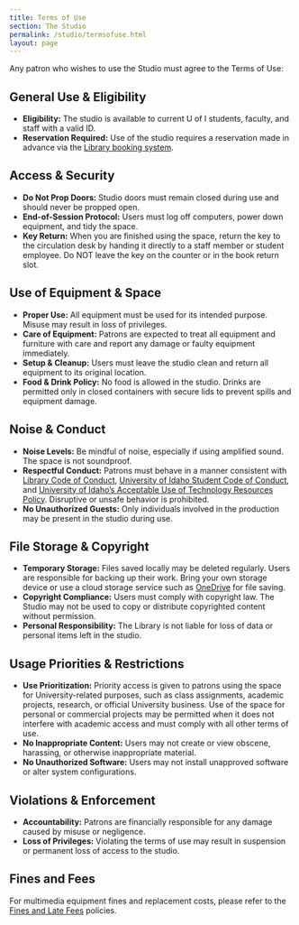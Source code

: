 ```yaml
---
title: Terms of Use
section: The Studio
permalink: /studio/termsofuse.html
layout: page
---
```

 
<p class="py-3">Any patron who wishes to use the Studio must agree to the Terms of Use:</p>

## General Use & Eligibility

- **Eligibility:** The studio is available to current U of I students, faculty, and staff with a valid ID.
- **Reservation Required:** Use of the studio requires a reservation made in advance via the [Library booking system](https://libcal.uidaho.edu/booking/AV).

## Access & Security

- **Do Not Prop Doors:** Studio doors must remain closed during use and should never be propped open.
- **End-of-Session Protocol:** Users must log off computers, power down equipment, and tidy the space.
- **Key Return:** When you are finished using the space, return the key to the circulation desk by handing it directly to a staff member or student employee. Do NOT leave the key on the counter or in the book return slot.

## Use of Equipment & Space

- **Proper Use:** All equipment must be used for its intended purpose. Misuse may result in loss of privileges.
- **Care of Equipment:** Patrons are expected to treat all equipment and furniture with care and report any damage or faulty equipment immediately.
- **Setup & Cleanup:** Users must leave the studio clean and return all equipment to its original location.
- **Food & Drink Policy:** No food is allowed in the studio. Drinks are permitted only in closed containers with secure lids to prevent spills and equipment damage.

## Noise & Conduct

- **Noise Levels:** Be mindful of noise, especially if using amplified sound. The space is not soundproof.
- **Respectful Conduct:** Patrons must behave in a manner consistent with [Library Code of Conduct](https://www.lib.uidaho.edu/about/policies.html#conduct), [University of Idaho Student Code of Conduct](https://www.uidaho.edu/policies/fsh/2/2300), and [University of Idaho’s Acceptable Use of Technology Resources Policy](www.uidaho.edu/policies/apm/30/12). Disruptive or unsafe behavior is prohibited.
- **No Unauthorized Guests:** Only individuals involved in the production may be present in the studio during use.

## File Storage & Copyright

- **Temporary Storage:** Files saved locally may be deleted regularly. Users are responsible for backing up their work. Bring your own storage device or use a cloud storage service such as [OneDrive](https://onedrive.uidaho.edu/) for file saving.
- **Copyright Compliance:** Users must comply with copyright law. The Studio may not be used to copy or distribute copyrighted content without permission.
- **Personal Responsibility:** The Library is not liable for loss of data or personal items left in the studio.

## Usage Priorities & Restrictions

- **Use Prioritization:** Priority access is given to patrons using the space for University-related purposes, such as class assignments, academic projects, research, or official University business. Use of the space for personal or commercial projects may be permitted when it does not interfere with academic access and must comply with all other terms of use. 
- **No Inappropriate Content:** Users may not create or view obscene, harassing, or otherwise inappropriate material.
- **No Unauthorized Software:** Users may not install unapproved software or alter system configurations.

## Violations & Enforcement

- **Accountability:** Patrons are financially responsible for any damage caused by misuse or negligence.
- **Loss of Privileges:** Violating the terms of use may result in suspension or permanent loss of access to the studio.

## Fines and Fees

For multimedia equipment fines and replacement costs, please refer to the [Fines and Late Fees](https://www.lib.uidaho.edu/services/borrow/#fines) policies.
